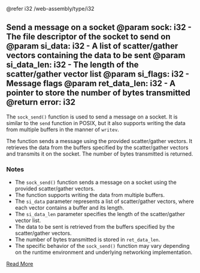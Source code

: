 @refer i32 /web-assembly/type/i32

Send a message on a socket
@param sock: i32 - The file descriptor of the socket to send on
@param si_data: i32 - A list of scatter/gather vectors containing the data to be sent
@param si_data_len: i32 - The length of the scatter/gather vector list
@param si_flags: i32 - Message flags
@param ret_data_len: i32 - A pointer to store the number of bytes transmitted
@return error: i32
---

The `sock_send()` function is used to send a message on a socket. It is similar to the `send` function in POSIX, but it also supports writing the data from multiple buffers in the manner of `writev`.

The function sends a message using the provided scatter/gather vectors. It retrieves the data from the buffers specified by the scatter/gather vectors and transmits it on the socket. The number of bytes transmitted is returned.

### Notes

- The `sock_send()` function sends a message on a socket using the provided scatter/gather vectors.
- The function supports writing the data from multiple buffers.
- The `si_data` parameter represents a list of scatter/gather vectors, where each vector contains a buffer and its length.
- The `si_data_len` parameter specifies the length of the scatter/gather vector list.
- The data to be sent is retrieved from the buffers specified by the scatter/gather vectors.
- The number of bytes transmitted is stored in `ret_data_len`.
- The specific behavior of the `sock_send()` function may vary depending on the runtime environment and underlying networking implementation.

[Read More](https://wasix.org/docs/api-reference/wasi/sock_send)

